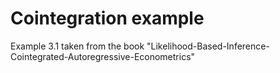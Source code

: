 Cointegration example
==================

Example 3.1 taken from the book "Likelihood-Based-Inference-Cointegrated-Autoregressive-Econometrics"

